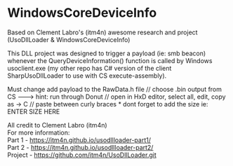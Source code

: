# WindowsCoreDeviceInfo

Based on Clement Labro's (itm4n) awesome research and project (UsoDllLoader & WindowsCoreDeviceInfo) 

This DLL project was designed to trigger a payload (ie: smb beacon) whenever the QueryDeviceInformation() function is called by Windows usoclient.exe (my other repo has C# version of the client SharpUsoDllLoader to use with CS execute-assembly).  

Must change add payload to the RawData.h file
    // choose .bin output from CS ---> hint: run through Donut
    // open in HxD editor, select all, edit, copy as -> C
    // paste between curly braces * dont forget to add the size ie: ENTER SIZE HERE
    

All credit to Clement Labro (itm4n)  
For more information:  
Part 1 - https://itm4n.github.io/usodllloader-part1/  
Part 2 - https://itm4n.github.io/usodllloader-part2/   
Project - https://github.com/itm4n/UsoDllLoader.git
    
